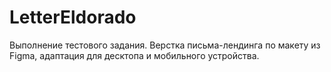 # LetterEldorado
Выполнение тестового задания. Верстка письма-лендинга по макету из Figma, адаптация для десктопа и мобильного устройства.
